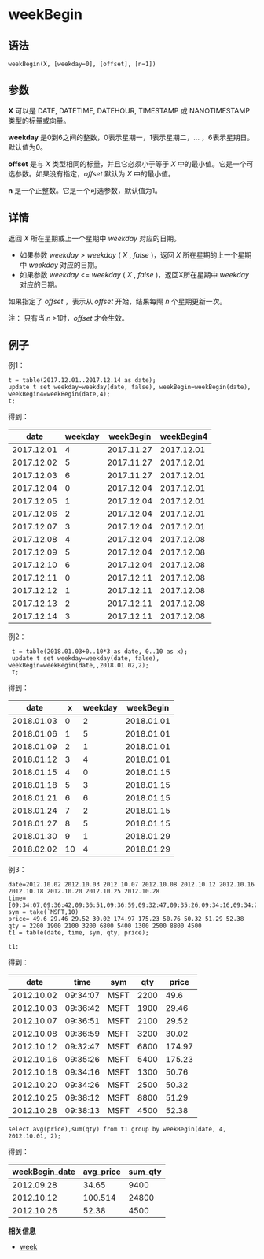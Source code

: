 # weekBegin

## 语法

`weekBegin(X, [weekday=0], [offset], [n=1])`

## 参数

**X** 可以是 DATE, DATETIME, DATEHOUR, TIMESTAMP 或 NANOTIMESTAMP
类型的标量或向量。

**weekday** 是0到6之间的整数，0表示星期一，1表示星期二，... ，6表示星期日。默认值为0。

**offset** 是与 *X* 类型相同的标量，并且它必须小于等于 *X*
中的最小值。它是一个可选参数。如果没有指定，*offset* 默认为 *X* 中的最小值。

**n** 是一个正整数。它是一个可选参数，默认值为1。

## 详情

返回 *X* 所在星期或上一个星期中 *weekday* 对应的日期。

* 如果参数 *weekday* > *weekday* ( *X* ,
  *false* )，返回 *X* 所在星期的上一个星期中 *weekday* 对应的日期。
* 如果参数 *weekday* <= *weekday* ( *X* ,
  *false* )，返回X所在星期中 *weekday* 对应的日期。

如果指定了 *offset* ，表示从 *offset* 开始，结果每隔 *n*
个星期更新一次。

注： 只有当 *n* >1时，*offset*
才会生效。

## 例子

例1：

```
t = table(2017.12.01..2017.12.14 as date);
update t set weekday=weekday(date, false), weekBegin=weekBegin(date), weekBegin4=weekBegin(date,4);
t;
```

得到：

| date | weekday | weekBegin | weekBegin4 |
| --- | --- | --- | --- |
| 2017.12.01 | 4 | 2017.11.27 | 2017.12.01 |
| 2017.12.02 | 5 | 2017.11.27 | 2017.12.01 |
| 2017.12.03 | 6 | 2017.11.27 | 2017.12.01 |
| 2017.12.04 | 0 | 2017.12.04 | 2017.12.01 |
| 2017.12.05 | 1 | 2017.12.04 | 2017.12.01 |
| 2017.12.06 | 2 | 2017.12.04 | 2017.12.01 |
| 2017.12.07 | 3 | 2017.12.04 | 2017.12.01 |
| 2017.12.08 | 4 | 2017.12.04 | 2017.12.08 |
| 2017.12.09 | 5 | 2017.12.04 | 2017.12.08 |
| 2017.12.10 | 6 | 2017.12.04 | 2017.12.08 |
| 2017.12.11 | 0 | 2017.12.11 | 2017.12.08 |
| 2017.12.12 | 1 | 2017.12.11 | 2017.12.08 |
| 2017.12.13 | 2 | 2017.12.11 | 2017.12.08 |
| 2017.12.14 | 3 | 2017.12.11 | 2017.12.08 |

例2：

```
 t = table(2018.01.03+0..10*3 as date, 0..10 as x);
 update t set weekday=weekday(date, false), weekBegin=weekBegin(date,,2018.01.02,2);
 t;
```

得到：

| date | x | weekday | weekBegin |
| --- | --- | --- | --- |
| 2018.01.03 | 0 | 2 | 2018.01.01 |
| 2018.01.06 | 1 | 5 | 2018.01.01 |
| 2018.01.09 | 2 | 1 | 2018.01.01 |
| 2018.01.12 | 3 | 4 | 2018.01.01 |
| 2018.01.15 | 4 | 0 | 2018.01.15 |
| 2018.01.18 | 5 | 3 | 2018.01.15 |
| 2018.01.21 | 6 | 6 | 2018.01.15 |
| 2018.01.24 | 7 | 2 | 2018.01.15 |
| 2018.01.27 | 8 | 5 | 2018.01.15 |
| 2018.01.30 | 9 | 1 | 2018.01.29 |
| 2018.02.02 | 10 | 4 | 2018.01.29 |

例3：

```
date=2012.10.02 2012.10.03 2012.10.07 2012.10.08 2012.10.12 2012.10.16 2012.10.18 2012.10.20 2012.10.25 2012.10.28
time=[09:34:07,09:36:42,09:36:51,09:36:59,09:32:47,09:35:26,09:34:16,09:34:26,09:38:12,09:38:13]
sym = take(`MSFT,10)
price= 49.6 29.46 29.52 30.02 174.97 175.23 50.76 50.32 51.29 52.38
qty = 2200 1900 2100 3200 6800 5400 1300 2500 8800 4500
t1 = table(date, time, sym, qty, price);

t1;
```

得到：

| date | time | sym | qty | price |
| --- | --- | --- | --- | --- |
| 2012.10.02 | 09:34:07 | MSFT | 2200 | 49.6 |
| 2012.10.03 | 09:36:42 | MSFT | 1900 | 29.46 |
| 2012.10.07 | 09:36:51 | MSFT | 2100 | 29.52 |
| 2012.10.08 | 09:36:59 | MSFT | 3200 | 30.02 |
| 2012.10.12 | 09:32:47 | MSFT | 6800 | 174.97 |
| 2012.10.16 | 09:35:26 | MSFT | 5400 | 175.23 |
| 2012.10.18 | 09:34:16 | MSFT | 1300 | 50.76 |
| 2012.10.20 | 09:34:26 | MSFT | 2500 | 50.32 |
| 2012.10.25 | 09:38:12 | MSFT | 8800 | 51.29 |
| 2012.10.28 | 09:38:13 | MSFT | 4500 | 52.38 |

```
select avg(price),sum(qty) from t1 group by weekBegin(date, 4, 2012.10.01, 2);
```

得到：

| weekBegin\_date | avg\_price | sum\_qty |
| --- | --- | --- |
| 2012.09.28 | 34.65 | 9400 |
| 2012.10.12 | 100.514 | 24800 |
| 2012.10.26 | 52.38 | 4500 |

**相关信息**

* [week](weekEnd.html "week")

